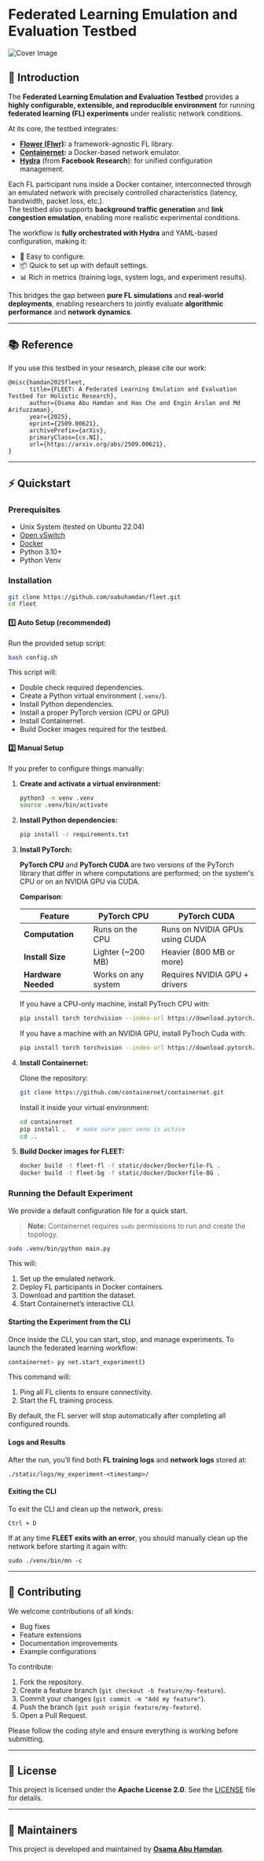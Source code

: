# Federated Learning Emulation and Evaluation Testbed  

![Cover Image](https://oabuhamdan.com/app/static/media/images/fleet.original.jpg)  

## 🚀 Introduction  

The **Federated Learning Emulation and Evaluation Testbed** provides a **highly configurable, extensible, and reproducible environment** for running **federated learning (FL) experiments** under realistic network conditions.  

At its core, the testbed integrates:  
- **[Flower (Flwr)](https://flower.ai/):** a framework-agnostic FL library.  
- **[Containernet](https://containernet.github.io/):** a Docker-based network emulator.  
- **[Hydra](https://hydra.cc/)** (from **Facebook Research**): for unified configuration management.  

Each FL participant runs inside a Docker container, interconnected through an emulated network with precisely controlled characteristics (latency, bandwidth, packet loss, etc.).  
The testbed also supports **background traffic generation** and **link congestion emulation**, enabling more realistic experimental conditions.  

The workflow is **fully orchestrated with Hydra** and YAML-based configuration, making it:  
- 🔧 Easy to configure.  
- 📦 Quick to set up with default settings.  
- 📊 Rich in metrics (training logs, system logs, and experiment results).  

This bridges the gap between **pure FL simulations** and **real-world deployments**, enabling researchers to jointly evaluate **algorithmic performance** and **network dynamics**.  

---
## 📚 Reference

If you use this testbed in your research, please cite our work:

```
@misc{hamdan2025fleet,
      title={FLEET: A Federated Learning Emulation and Evaluation Testbed for Holistic Research}, 
      author={Osama Abu Hamdan and Hao Che and Engin Arslan and Md Arifuzzaman},
      year={2025},
      eprint={2509.00621},
      archivePrefix={arXiv},
      primaryClass={cs.NI},
      url={https://arxiv.org/abs/2509.00621}, 
}
```

---
## ⚡ Quickstart  

### Prerequisites
- Unix System (tested on Ubuntu 22.04)  
- [Open vSwitch](https://docs.openvswitch.org/en/latest/intro/install/distributions/)
- [Docker](https://docs.docker.com/engine/install/)
- Python 3.10+
- Python Venv

### Installation
```bash
git clone https://github.com/oabuhamdan/fleet.git
cd fleet
````
#### 1️⃣ Auto Setup (recommended)

Run the provided setup script:

```bash
bash config.sh
```

This script will:

* Double check required dependencies.
* Create a Python virtual environment (`.venv/`).
* Install Python dependencies.
* Install a proper PyTorch version (CPU or GPU)
* Install Containernet.
* Build Docker images required for the testbed.

#### 2️⃣ Manual Setup

If you prefer to configure things manually:  

1. **Create and activate a virtual environment:**  

   ```bash
   python3 -m venv .venv
   source .venv/bin/activate
   ````

2. **Install Python dependencies:**

   ```bash
   pip install -r requirements.txt
   ```
3. **Install PyTorch:**

   **PyTorch CPU** and **PyTorch CUDA** are two versions of the PyTorch library that differ in where computations are performed; on the system's CPU or on an NVIDIA GPU via CUDA.

   **Comparison**:

   | Feature              | PyTorch CPU                  | PyTorch CUDA                    |
   |----------------------|------------------------------|---------------------------------|
   | **Computation**      | Runs on the CPU              | Runs on NVIDIA GPUs using CUDA  |
   | **Install Size**     | Lighter (~200 MB)            | Heavier (800 MB or more)        |
   | **Hardware Needed**  | Works on any system          | Requires NVIDIA GPU + drivers   |

   If you have a CPU-only machine, install PyTroch CPU with:

   ```bash
   pip install torch torchvision --index-url https://download.pytorch.org/whl/cpu
   ```

   If you have a machine with an NVIDIA GPU, install PyTroch Cuda with:
   ```bash
   pip install torch torchvision --index-url https://download.pytorch.org/whl/cu118
   ```

3. **Install Containernet:**

   Clone the repository:

   ```bash
   git clone https://github.com/containernet/containernet.git
   ```

   Install it inside your virtual environment:

   ```bash
   cd containernet
   pip install .   # make sure your venv is active
   cd ..
   ```

4. **Build Docker images for FLEET:**

   ```bash
   docker build -t fleet-fl -f static/docker/Dockerfile-FL .
   docker build -t fleet-bg -f static/docker/Dockerfile-BG .
   ```

### Running the Default Experiment  

We provide a default configuration file for a quick start.  
> **Note:** Containernet requires `sudo` permissions to run and create the topology.  

```bash
sudo .venv/bin/python main.py
````

This will:

1. Set up the emulated network.
2. Deploy FL participants in Docker containers.
3. Download and partition the dataset.
4. Start Containernet’s interactive CLI.


#### Starting the Experiment from the CLI

Once inside the CLI, you can start, stop, and manage experiments.
To launch the federated learning workflow:

```bash
containernet> py net.start_experiment()
```

This command will:

1. Ping all FL clients to ensure connectivity.
2. Start the FL training process.

By default, the FL server will stop automatically after completing all configured rounds.


#### Logs and Results

After the run, you’ll find both **FL training logs** and **network logs** stored at:

```
./static/logs/my_experiment-<timestamp>/
```

#### Exiting the CLI  

To exit the CLI and clean up the network, press:  

```
Ctrl + D
```

If at any time **FLEET exits with an error**, you should manually clean up the network before starting it again with:

```
sudo ./venv/bin/mn -c
```

---

## 🤝 Contributing

We welcome contributions of all kinds:

* Bug fixes
* Feature extensions
* Documentation improvements
* Example configurations

To contribute:

1. Fork the repository.
2. Create a feature branch (`git checkout -b feature/my-feature`).
3. Commit your changes (`git commit -m "Add my feature"`).
4. Push the branch (`git push origin feature/my-feature`).
5. Open a Pull Request.

Please follow the coding style and ensure everything is working before submitting.

---

## 📜 License

This project is licensed under the **Apache License 2.0**.
See the [LICENSE](./LICENSE) file for details.

---
## 👤 Maintainers
This project is developed and maintained by **[Osama Abu Hamdan](https://oabuhamdan.com)**.  
